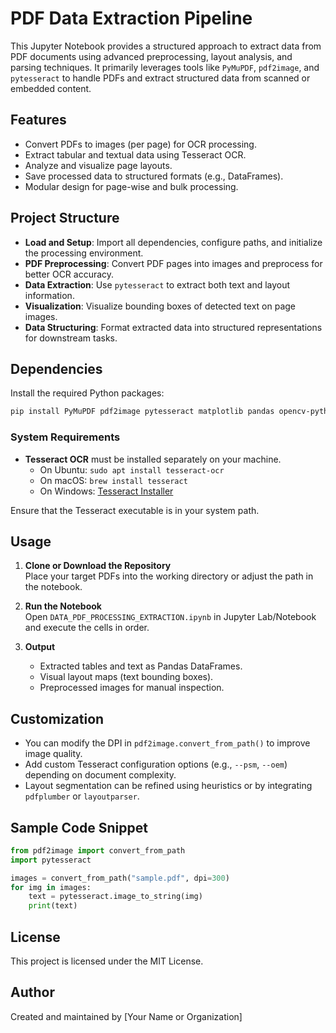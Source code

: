 
# PDF Data Extraction Pipeline

This Jupyter Notebook provides a structured approach to extract data from PDF documents using advanced preprocessing, layout analysis, and parsing techniques. It primarily leverages tools like `PyMuPDF`, `pdf2image`, and `pytesseract` to handle PDFs and extract structured data from scanned or embedded content.

## Features

- Convert PDFs to images (per page) for OCR processing.
- Extract tabular and textual data using Tesseract OCR.
- Analyze and visualize page layouts.
- Save processed data to structured formats (e.g., DataFrames).
- Modular design for page-wise and bulk processing.

## Project Structure

- **Load and Setup**: Import all dependencies, configure paths, and initialize the processing environment.
- **PDF Preprocessing**: Convert PDF pages into images and preprocess for better OCR accuracy.
- **Data Extraction**: Use `pytesseract` to extract both text and layout information.
- **Visualization**: Visualize bounding boxes of detected text on page images.
- **Data Structuring**: Format extracted data into structured representations for downstream tasks.

## Dependencies

Install the required Python packages:

```bash
pip install PyMuPDF pdf2image pytesseract matplotlib pandas opencv-python
```

### System Requirements

- **Tesseract OCR** must be installed separately on your machine.
  - On Ubuntu: `sudo apt install tesseract-ocr`
  - On macOS: `brew install tesseract`
  - On Windows: [Tesseract Installer](https://github.com/tesseract-ocr/tesseract)

Ensure that the Tesseract executable is in your system path.

## Usage

1. **Clone or Download the Repository**  
   Place your target PDFs into the working directory or adjust the path in the notebook.

2. **Run the Notebook**  
   Open `DATA_PDF_PROCESSING_EXTRACTION.ipynb` in Jupyter Lab/Notebook and execute the cells in order.

3. **Output**  
   - Extracted tables and text as Pandas DataFrames.
   - Visual layout maps (text bounding boxes).
   - Preprocessed images for manual inspection.

## Customization

- You can modify the DPI in `pdf2image.convert_from_path()` to improve image quality.
- Add custom Tesseract configuration options (e.g., `--psm`, `--oem`) depending on document complexity.
- Layout segmentation can be refined using heuristics or by integrating `pdfplumber` or `layoutparser`.

## Sample Code Snippet

```python
from pdf2image import convert_from_path
import pytesseract

images = convert_from_path("sample.pdf", dpi=300)
for img in images:
    text = pytesseract.image_to_string(img)
    print(text)
```

## License

This project is licensed under the MIT License.

## Author

Created and maintained by [Your Name or Organization]
